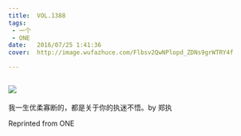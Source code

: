 ```yaml
---
title:	VOL.1388
tags:
 - 一个
 - ONE
date:	2016/07/25 1:41:36
cover:	http://image.wufazhuce.com/Flbsv2QwNPlopd_ZDNs9grWTRY4f

---
```

![](http://image.wufazhuce.com/Flbsv2QwNPlopd_ZDNs9grWTRY4f)
---

我一生优柔寡断的，都是关于你的执迷不悟。by 郑执
 
Reprinted from ONE
